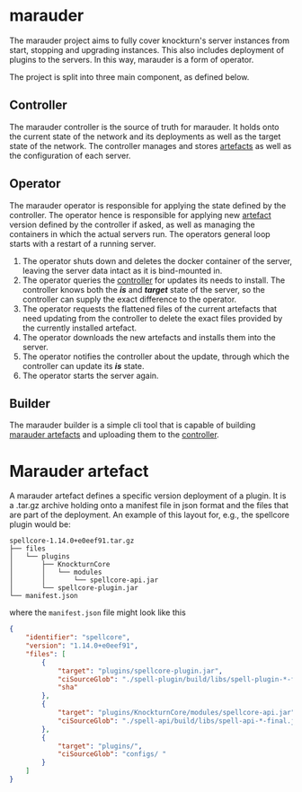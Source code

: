 # marauder

The marauder project aims to fully cover knockturn's server instances from start, stopping and upgrading instances.
This also includes deployment of plugins to the servers.
In this way, marauder is a form of operator.

The project is split into three main component, as defined below.

## Controller

The marauder controller is the source of truth for marauder. It holds onto the current state of the network and its deployments as well as the
target state of the network.
The controller manages and stores [artefacts](#marauder-artefact) as well as the configuration of each server.

## Operator

The marauder operator is responsible for applying the state defined by the controller. The operator hence is responsible for applying
new [artefact](#marauder-artefact) version defined by the controller if asked, as well as managing the containers in which the actual servers run.
The operators general loop starts with a restart of a running server. 
1. The operator shuts down and deletes the docker container of the server, leaving the server data intact as it is bind-mounted in.
2. The operator queries the [controller](#controller) for updates its needs to install. The controller knows both the ***is*** and ***target*** state
   of the server, so the controller can supply the exact difference to the operator.
3. The operator requests the flattened files of the current artefacts that need updating from the controller to delete the exact files provided by
   the currently installed artefact.
4. The operator downloads the new artefacts and installs them into the server.
5. The operator notifies the controller about the update, through which the controller can update its ***is*** state.
6. The operator starts the server again.

## Builder

The marauder builder is a simple cli tool that is capable of building [marauder artefacts](#marauder-artefact) and uploading them
to the [controller](#controller).

# Marauder artefact

A marauder artefact defines a specific version deployment of a plugin. It is a .tar.gz archive holding onto a manifest file in json format and
the files that are part of the deployment. An example of this layout for, e.g., the spellcore plugin would be:

```
spellcore-1.14.0+e0eef91.tar.gz
├── files
│   └── plugins
│       ├── KnockturnCore
│       │   └── modules
│       │       └── spellcore-api.jar
│       └── spellcore-plugin.jar
└── manifest.json

```

where the `manifest.json` file might look like this

```json
{
    "identifier": "spellcore",
    "version": "1.14.0+e0eef91",
    "files": [
        {
            "target": "plugins/spellcore-plugin.jar",
            "ciSourceGlob": "./spell-plugin/build/libs/spell-plugin-*-final.jar",
            "sha"
        },
        {
            "target": "plugins/KnockturnCore/modules/spellcore-api.jar",
            "ciSourceGlob": "./spell-api/build/libs/spell-api-*-final.jar "
        },
        {
            "target": "plugins/",
            "ciSourceGlob": "configs/ "
        }
    ]
}
```
